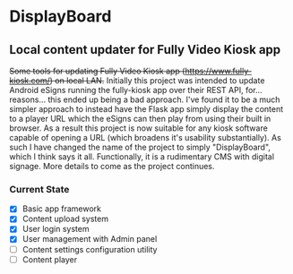 # DisplayBoard

## Local content updater for Fully Video Kiosk app

~~Some tools for updating Fully Video Kiosk app (https://www.fully-kiosk.com/) on local LAN.~~
Initially this project was intended to update Android eSigns running the fully-kiosk app over their REST API, for... reasons... this ended up being a bad approach.  I've found it to be a much simpler approach to instead have the Flask app simply display the content to a player URL which the eSigns can then play from using their built in browser.  As a result this project is now suitable for any kiosk software capable of opening a URL (which broadens it's usability substantially).  As such I have changed the name of the project to simply "DisplayBoard", which I think says it all.  Functionally, it is a rudimentary CMS with digital signage.  More details to come as the project continues.

### Current State
- [x] Basic app framework
- [x] Content upload system
- [x] User login system
- [x] User management with Admin panel
- [ ] Content settings configuration utility
- [ ] Content player